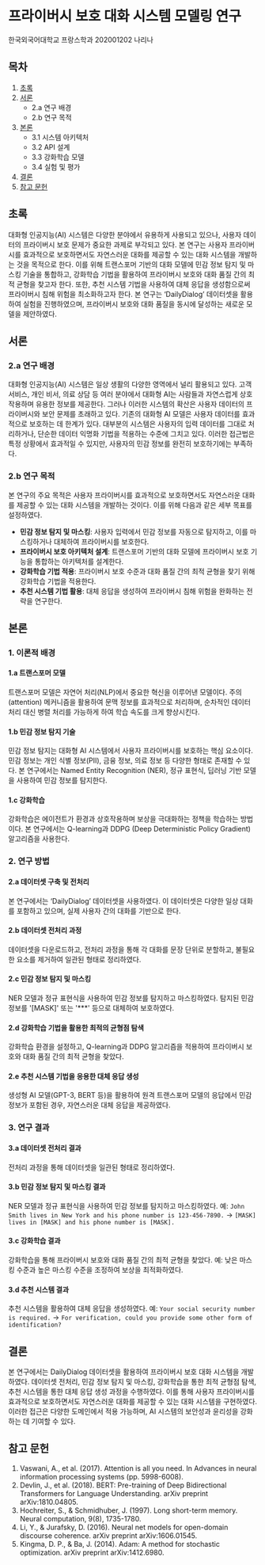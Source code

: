 # 프라이버시 보호 대화 시스템 모델링 연구

한국외국어대학교 프랑스학과 202001202 나리나

## 목차
1. [초록](#초록)
2. [서론](#서론)
   - 2.a 연구 배경
   - 2.b 연구 목적
3. [본론](#본론)
   - 3.1 시스템 아키텍처
   - 3.2 API 설계
   - 3.3 강화학습 모델
   - 3.4 실험 및 평가
4. [결론](#결론)
5. [참고 문헌](#참고-문헌)

## 초록
대화형 인공지능(AI) 시스템은 다양한 분야에서 유용하게 사용되고 있으나, 사용자 데이터의 프라이버시 보호 문제가 중요한 과제로 부각되고 있다. 본 연구는 사용자 프라이버시를 효과적으로 보호하면서도 자연스러운 대화를 제공할 수 있는 대화 시스템을 개발하는 것을 목적으로 한다. 이를 위해 트랜스포머 기반의 대화 모델에 민감 정보 탐지 및 마스킹 기술을 통합하고, 강화학습 기법을 활용하여 프라이버시 보호와 대화 품질 간의 최적 균형을 찾고자 한다. 또한, 추천 시스템 기법을 사용하여 대체 응답을 생성함으로써 프라이버시 침해 위험을 최소화하고자 한다. 본 연구는 ‘DailyDialog’ 데이터셋을 활용하여 실험을 진행하였으며, 프라이버시 보호와 대화 품질을 동시에 달성하는 새로운 모델을 제안하였다.

## 서론
### 2.a 연구 배경
대화형 인공지능(AI) 시스템은 일상 생활의 다양한 영역에서 널리 활용되고 있다. 고객 서비스, 개인 비서, 의료 상담 등 여러 분야에서 대화형 AI는 사람들과 자연스럽게 상호작용하며 유용한 정보를 제공한다. 그러나 이러한 시스템의 확산은 사용자 데이터의 프라이버시와 보안 문제를 초래하고 있다. 기존의 대화형 AI 모델은 사용자 데이터를 효과적으로 보호하는 데 한계가 있다. 대부분의 시스템은 사용자의 입력 데이터를 그대로 처리하거나, 단순한 데이터 익명화 기법을 적용하는 수준에 그치고 있다. 이러한 접근법은 특정 상황에서 효과적일 수 있지만, 사용자의 민감 정보를 완전히 보호하기에는 부족하다.

### 2.b 연구 목적
본 연구의 주요 목적은 사용자 프라이버시를 효과적으로 보호하면서도 자연스러운 대화를 제공할 수 있는 대화 시스템을 개발하는 것이다. 이를 위해 다음과 같은 세부 목표를 설정하였다.
- **민감 정보 탐지 및 마스킹**: 사용자 입력에서 민감 정보를 자동으로 탐지하고, 이를 마스킹하거나 대체하여 프라이버시를 보호한다.
- **프라이버시 보호 아키텍처 설계**: 트랜스포머 기반의 대화 모델에 프라이버시 보호 기능을 통합하는 아키텍처를 설계한다.
- **강화학습 기법 적용**: 프라이버시 보호 수준과 대화 품질 간의 최적 균형을 찾기 위해 강화학습 기법을 적용한다.
- **추천 시스템 기법 활용**: 대체 응답을 생성하여 프라이버시 침해 위험을 완화하는 전략을 연구한다.

## 본론
### 1. 이론적 배경
#### 1.a 트랜스포머 모델
트랜스포머 모델은 자연어 처리(NLP)에서 중요한 혁신을 이루어낸 모델이다. 주의(attention) 메커니즘을 활용하여 문맥 정보를 효과적으로 처리하며, 순차적인 데이터 처리 대신 병렬 처리를 가능하게 하여 학습 속도를 크게 향상시킨다.

#### 1.b 민감 정보 탐지 기술
민감 정보 탐지는 대화형 AI 시스템에서 사용자 프라이버시를 보호하는 핵심 요소이다. 민감 정보는 개인 식별 정보(PII), 금융 정보, 의료 정보 등 다양한 형태로 존재할 수 있다. 본 연구에서는 Named Entity Recognition (NER), 정규 표현식, 딥러닝 기반 모델을 사용하여 민감 정보를 탐지한다.

#### 1.c 강화학습
강화학습은 에이전트가 환경과 상호작용하며 보상을 극대화하는 정책을 학습하는 방법이다. 본 연구에서는 Q-learning과 DDPG (Deep Deterministic Policy Gradient) 알고리즘을 사용한다.

### 2. 연구 방법
#### 2.a 데이터셋 구축 및 전처리
본 연구에서는 ‘DailyDialog’ 데이터셋을 사용하였다. 이 데이터셋은 다양한 일상 대화를 포함하고 있으며, 실제 사용자 간의 대화를 기반으로 한다.

#### 2.b 데이터셋 전처리 과정
데이터셋을 다운로드하고, 전처리 과정을 통해 각 대화를 문장 단위로 분할하고, 불필요한 요소를 제거하여 일관된 형태로 정리하였다.

#### 2.c 민감 정보 탐지 및 마스킹
NER 모델과 정규 표현식을 사용하여 민감 정보를 탐지하고 마스킹하였다. 탐지된 민감 정보를 '[MASK]' 또는 '***' 등으로 대체하여 보호하였다.

#### 2.d 강화학습 기법을 활용한 최적의 균형점 탐색
강화학습 환경을 설정하고, Q-learning과 DDPG 알고리즘을 적용하여 프라이버시 보호와 대화 품질 간의 최적 균형을 찾았다.

#### 2.e 추천 시스템 기법을 응용한 대체 응답 생성
생성형 AI 모델(GPT-3, BERT 등)을 활용하여 원격 트랜스포머 모델의 응답에서 민감 정보가 포함된 경우, 자연스러운 대체 응답을 제공하였다.

### 3. 연구 결과
#### 3.a 데이터셋 전처리 결과
전처리 과정을 통해 데이터셋을 일관된 형태로 정리하였다.

#### 3.b 민감 정보 탐지 및 마스킹 결과
NER 모델과 정규 표현식을 사용하여 민감 정보를 탐지하고 마스킹하였다. 예: `John Smith lives in New York and his phone number is 123-456-7890.` → `[MASK] lives in [MASK] and his phone number is [MASK].`

#### 3.c 강화학습 결과
강화학습을 통해 프라이버시 보호와 대화 품질 간의 최적 균형을 찾았다. 예: 낮은 마스킹 수준과 높은 마스킹 수준을 조정하여 보상을 최적화하였다.

#### 3.d 추천 시스템 결과
추천 시스템을 활용하여 대체 응답을 생성하였다. 예: `Your social security number is required.` → `For verification, could you provide some other form of identification?`

## 결론
본 연구에서는 DailyDialog 데이터셋을 활용하여 프라이버시 보호 대화 시스템을 개발하였다. 데이터셋 전처리, 민감 정보 탐지 및 마스킹, 강화학습을 통한 최적 균형점 탐색, 추천 시스템을 통한 대체 응답 생성 과정을 수행하였다. 이를 통해 사용자 프라이버시를 효과적으로 보호하면서도 자연스러운 대화를 제공할 수 있는 대화 시스템을 구현하였다. 이러한 접근은 다양한 도메인에서 적용 가능하며, AI 시스템의 보안성과 윤리성을 강화하는 데 기여할 수 있다.

## 참고 문헌
1. Vaswani, A., et al. (2017). Attention is all you need. In Advances in neural information processing systems (pp. 5998-6008).
2. Devlin, J., et al. (2018). BERT: Pre-training of Deep Bidirectional Transformers for Language Understanding. arXiv preprint arXiv:1810.04805.
3. Hochreiter, S., & Schmidhuber, J. (1997). Long short-term memory. Neural computation, 9(8), 1735-1780.
4. Li, Y., & Jurafsky, D. (2016). Neural net models for open-domain discourse coherence. arXiv preprint arXiv:1606.01545.
5. Kingma, D. P., & Ba, J. (2014). Adam: A method for stochastic optimization. arXiv preprint arXiv:1412.6980.

